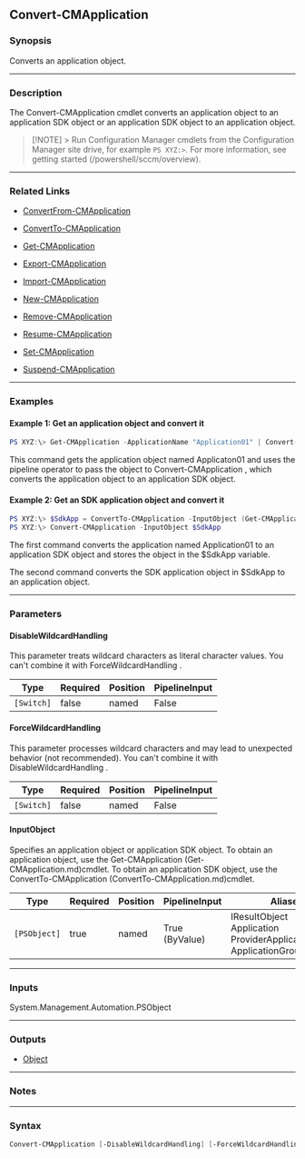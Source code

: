 Convert-CMApplication
---------------------




### Synopsis
Converts an application object.



---


### Description

The Convert-CMApplication cmdlet converts an application object to an application SDK object or an application SDK object to an application object.



> [!NOTE] > Run Configuration Manager cmdlets from the Configuration Manager site drive, for example `PS XYZ:>`. For more information, see getting started (/powershell/sccm/overview).



---


### Related Links
* [ConvertFrom-CMApplication](ConvertFrom-CMApplication)



* [ConvertTo-CMApplication](ConvertTo-CMApplication)



* [Get-CMApplication](Get-CMApplication)



* [Export-CMApplication](Export-CMApplication)



* [Import-CMApplication](Import-CMApplication)



* [New-CMApplication](New-CMApplication)



* [Remove-CMApplication](Remove-CMApplication)



* [Resume-CMApplication](Resume-CMApplication)



* [Set-CMApplication](Set-CMApplication)



* [Suspend-CMApplication](Suspend-CMApplication)





---


### Examples
#### Example 1: Get an application object and convert it
```PowerShell
PS XYZ:\> Get-CMApplication -ApplicationName "Application01" | Convert-CMApplication
```
This command gets the application object named Applicaton01 and uses the pipeline operator to pass the object to Convert-CMApplication , which converts the application object to an application SDK object.
#### Example 2: Get an SDK application object and convert it
```PowerShell
PS XYZ:\> $SdkApp = ConvertTo-CMApplication -InputObject (Get-CMApplication -ApplicationName "Application01")
PS XYZ:\> Convert-CMApplication -InputObject $SdkApp
```
The first command converts the application named Application01 to an application SDK object and stores the object in the $SdkApp variable.


The second command converts the SDK application object in $SdkApp to an application object.


---


### Parameters
#### **DisableWildcardHandling**

This parameter treats wildcard characters as literal character values. You can't combine it with ForceWildcardHandling .






|Type      |Required|Position|PipelineInput|
|----------|--------|--------|-------------|
|`[Switch]`|false   |named   |False        |



#### **ForceWildcardHandling**

This parameter processes wildcard characters and may lead to unexpected behavior (not recommended). You can't combine it with DisableWildcardHandling .






|Type      |Required|Position|PipelineInput|
|----------|--------|--------|-------------|
|`[Switch]`|false   |named   |False        |



#### **InputObject**

Specifies an application object or application SDK object. To obtain an application object, use the Get-CMApplication (Get-CMApplication.md)cmdlet. To obtain an application SDK object, use the ConvertTo-CMApplication (ConvertTo-CMApplication.md)cmdlet.






|Type        |Required|Position|PipelineInput |Aliases                                                                         |
|------------|--------|--------|--------------|--------------------------------------------------------------------------------|
|`[PSObject]`|true    |named   |True (ByValue)|IResultObject<br/>Application<br/>ProviderApplicationObject<br/>ApplicationGroup|





---


### Inputs
System.Management.Automation.PSObject





---


### Outputs
* [Object](https://learn.microsoft.com/en-us/dotnet/api/System.Object)






---


### Notes




---


### Syntax
```PowerShell
Convert-CMApplication [-DisableWildcardHandling] [-ForceWildcardHandling] -InputObject <PSObject> [<CommonParameters>]
```
